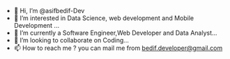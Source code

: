 - 👋 Hi, I’m @asifbedif-Dev
- 👀 I’m interested in Data Science, web development and Mobile Development ...
- 🌱 I’m currently a Software Engineer,Web Developer and Data Analyst...
- 💞️ I’m looking to collaborate on Coding...
- 📫 How to reach me ? you can mail me from bedif.developer@gmail.com

<!---
asifbedif-Dev/asifbedif-Dev is a ✨ special ✨ repository because its `README.md` (this file) appears on your GitHub profile.
You can click the Preview link to take a look at your changes.
--->
